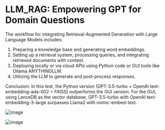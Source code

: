 # LLM_RAG: Empowering GPT for Domain Questions

The workflow for integrating Retrieval-Augmented Generation with Large Language Models includes:

1. Preparing a knowledge base and generating word embeddings.
2. Setting up a retrieval system, processing queries, and integrating retrieved documents with context.
3. Deploying locally or via cloud APIs using Python code or GUI tools like Ollama ANYTHINGLLM.
4. Utilizing the LLM to generate and post-process responses.

Conclusion:
In this test, the Python version (GPT-3.5-turbo + OpenAI text-embedding-ada-002 + FAISS) outperforms the GUI version. For the GUI, using LanceDB as the vector database, GPT-3.5-turbo with OpenAI text-embedding-3-large surpasses Llama2 with nomic-embed-text.


![image](https://github.com/bd-z/LLM_RAG/assets/56706046/50d5d729-6485-433d-85b0-3ccdf38fe517)

![image](https://github.com/bd-z/LLM_RAG/assets/56706046/d2e2b85f-6654-46f6-8696-e262acd391ae)
